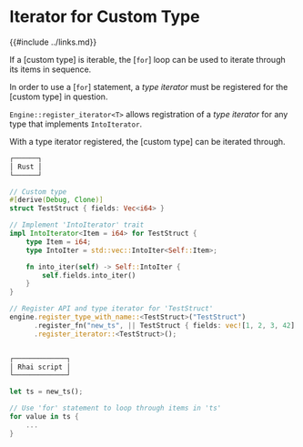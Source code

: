 Iterator for Custom Type
========================

{{#include ../links.md}}

If a [custom type] is iterable, the [`for`] loop can be used to iterate through
its items in sequence.

In order to use a [`for`] statement, a _type iterator_ must be registered for
the [custom type] in question.

`Engine::register_iterator<T>` allows registration of a _type iterator_ for any type
that implements `IntoIterator`.

With a type iterator registered, the [custom type] can be iterated through.

```rust no_run
┌──────┐
│ Rust │
└──────┘

// Custom type
#[derive(Debug, Clone)]
struct TestStruct { fields: Vec<i64> }

// Implement 'IntoIterator' trait
impl IntoIterator<Item = i64> for TestStruct {
    type Item = i64;
    type IntoIter = std::vec::IntoIter<Self::Item>;

    fn into_iter(self) -> Self::IntoIter {
        self.fields.into_iter()
    }
}

// Register API and type iterator for 'TestStruct'
engine.register_type_with_name::<TestStruct>("TestStruct")
      .register_fn("new_ts", || TestStruct { fields: vec![1, 2, 3, 42] })
      .register_iterator::<TestStruct>();


┌─────────────┐
│ Rhai script │
└─────────────┘

let ts = new_ts();

// Use 'for' statement to loop through items in 'ts'
for value in ts {
    ...
}
```
